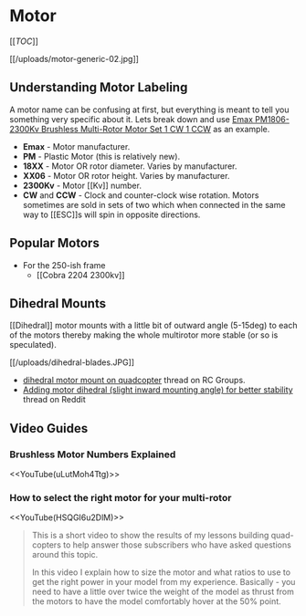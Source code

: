 # Motor

[[_TOC_]]

[[/uploads/motor-generic-02.jpg]]

## Understanding Motor Labeling

A motor name can be confusing at first, but everything is meant to tell you something very specific about it. Lets break down and use [Emax PM1806-2300Kv Brushless Multi-Rotor Motor Set 1 CW 1 CCW](http://hobbyking.com/hobbyking/store/__69296__Emax_PM1806_2300Kv_Brushless_Multi_Rotor_Motor_Set_1_CW_1_CCW.html) as an example.

* **Emax** - Motor manufacturer.
* **PM** - Plastic Motor (this is relatively new).
* **18XX** - Motor OR rotor diameter. Varies by manufacturer. 
* **XX06** - Motor OR rotor height. Varies by manufacturer.
* **2300Kv** - Motor [[Kv]] number. 
* **CW** and **CCW** - Clock and counter-clock wise rotation. Motors sometimes are sold in sets of two which when connected in the same way to [[ESC]]s will spin in opposite directions.

## Popular Motors

* For the 250-ish frame
  * [[Cobra 2204 2300kv]]

## Dihedral Mounts

[[Dihedral]] motor mounts with a little bit of outward angle (5-15deg) to each of the motors thereby making the whole multirotor more stable (or so is speculated).

[[/uploads/dihedral-blades.JPG]]

* [dihedral motor mount on quadcopter](http://www.rcgroups.com/forums/showthread.php?t=2326457) thread on RC Groups.
* [Adding motor dihedral (slight inward mounting angle) for better stability](http://www.reddit.com/r/Multicopter/comments/2slxll/adding_motor_dihedral_slight_inward_mounting/) thread on Reddit

## Video Guides

### Brushless Motor Numbers Explained

<<YouTube(uLutMoh4Ttg)>>

### How to select the right motor for your multi-rotor 

<<YouTube(HSQGI6u2DlM)>>

> This is a short video to show the results of my lessons building quad-copters to help answer those subscribers who have asked questions around this topic.
> 
> In this video I explain how to size the motor and what ratios to use to get the right power in your model from my experience. Basically - you need to have a little over twice the weight of the model as thrust from the motors to have the model comfortably hover at the 50% point. 